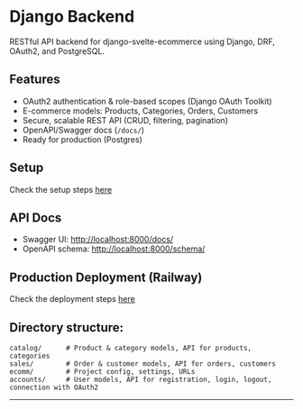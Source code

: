 # Django Backend

RESTful API backend for django-svelte-ecommerce using Django, DRF, OAuth2, and PostgreSQL.

## Features

* OAuth2 authentication & role-based scopes (Django OAuth Toolkit)
* E-commerce models: Products, Categories, Orders, Customers
* Secure, scalable REST API (CRUD, filtering, pagination)
* OpenAPI/Swagger docs (`/docs/`)
* Ready for production (Postgres)

## Setup

Check the setup steps [here](../README.md#backend-setup)

## API Docs

* Swagger UI: [http://localhost:8000/docs/](http://localhost:8000/docs/)
* OpenAPI schema: [http://localhost:8000/schema/](http://localhost:8000/schema/)


## Production Deployment (Railway)

Check the deployment steps [here](../README.md#backend-railway)


## Directory structure:

```
catalog/      # Product & category models, API for products, categories
sales/        # Order & customer models, API for orders, customers
ecomm/        # Project config, settings, URLs
accounts/     # User models, API for registration, login, logout, connection with OAuth2

```

---